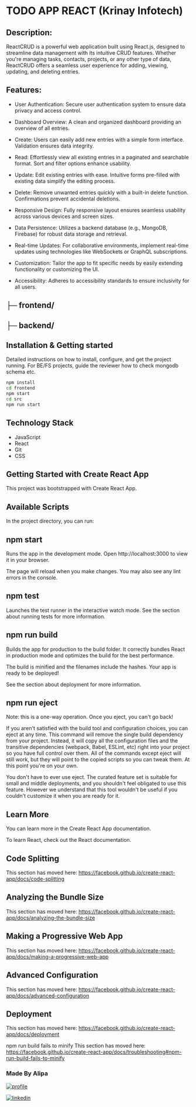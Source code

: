 # TODO APP REACT (Krinay Infotech)

## Description:
ReactCRUD is a powerful web application built using React.js, designed to streamline data management with its intuitive CRUD features. Whether you're managing tasks, contacts, projects, or any other type of data, ReactCRUD offers a seamless user experience for adding, viewing, updating, and deleting entries.

## Features:

- User Authentication: Secure user authentication system to ensure data privacy and access control.

- Dashboard Overview: A clean and organized dashboard providing an overview of all entries.

- Create: Users can easily add new entries with a simple form interface. Validation ensures data integrity.

- Read: Effortlessly view all existing entries in a paginated and searchable format. Sort and filter options enhance usability.

- Update: Edit existing entries with ease. Intuitive forms pre-filled with existing data simplify the editing process.

- Delete: Remove unwanted entries quickly with a built-in delete function. Confirmations prevent accidental deletions.

- Responsive Design: Fully responsive layout ensures seamless usability across various devices and screen sizes.

- Data Persistence: Utilizes a backend database (e.g., MongoDB, Firebase) for robust data storage and retrieval.

- Real-time Updates: For collaborative environments, implement real-time updates using technologies like WebSockets or GraphQL subscriptions.

- Customization: Tailor the app to fit specific needs by easily extending functionality or customizing the UI.

- Accessibility: Adheres to accessibility standards to ensure inclusivity for all users.
## ├─ frontend/
## ├─ backend/


## Installation & Getting started
Detailed instructions on how to install, configure, and get the project running. For BE/FS projects, guide the reviewer how to check mongodb schema etc.

```bash
npm install 
cd frontend 
npm start
cd src
npm run start 
```
## Technology Stack
- JavaScript
- React
- Git
- CSS 



 ## Getting Started with Create React App
This project was bootstrapped with Create React App.

## Available Scripts
In the project directory, you can run:

## npm start
Runs the app in the development mode.
Open http://localhost:3000 to view it in your browser.

The page will reload when you make changes.
You may also see any lint errors in the console.

 ## npm test
Launches the test runner in the interactive watch mode.
See the section about running tests for more information.
## npm run build
Builds the app for production to the build folder.
It correctly bundles React in production mode and optimizes the build for the best performance.

The build is minified and the filenames include the hashes.
Your app is ready to be deployed!

See the section about deployment for more information.

 ## npm run eject
Note: this is a one-way operation. Once you eject, you can't go back!

If you aren't satisfied with the build tool and configuration choices, you can eject at any time. This command will remove the single build dependency from your project.
Instead, it will copy all the configuration files and the transitive dependencies (webpack, Babel, ESLint, etc) right into your project so you have full control over them. All of the commands except eject will still work, but they will point to the copied scripts so you can tweak them. At this point you're on your own.

You don't have to ever use eject. The curated feature set is suitable for small and middle deployments, and you shouldn't feel obligated to use this feature. However we understand that this tool wouldn't be useful if you couldn't customize it when you are ready for it.

 ## Learn More
You can learn more in the Create React App documentation.

To learn React, check out the React documentation.

 ## Code Splitting
This section has moved here: https://facebook.github.io/create-react-app/docs/code-splitting

## Analyzing the Bundle Size
This section has moved here: https://facebook.github.io/create-react-app/docs/analyzing-the-bundle-size

## Making a Progressive Web App
This section has moved here: https://facebook.github.io/create-react-app/docs/making-a-progressive-web-app

## Advanced Configuration
This section has moved here: https://facebook.github.io/create-react-app/docs/advanced-configuration

## Deployment
This section has moved here: https://facebook.github.io/create-react-app/docs/deployment

npm run build fails to minify
This section has moved here: https://facebook.github.io/create-react-app/docs/troubleshooting#npm-run-build-fails-to-minify
###  Made By Alipa 
[![profile](https://img.shields.io/badge/Github-000?style=for-the-badge&logo=ko-fi&logoColor=white)](https://github.com/Alipakkr)

[![linkedin](https://img.shields.io/badge/Linkedin-0A66C2?style=for-the-badge&logo=linkedin&logoColor=white)](https://www.linkedin.com/in/alipa-55b365285/)


